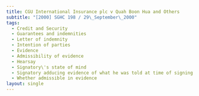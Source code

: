 ```yaml
---
title: CGU International Insurance plc v Quah Boon Hua and Others
subtitle: "[2000] SGHC 198 / 29\_September\_2000"
tags:
  - Credit and Security
  - Guarantees and indemnities
  - Letter of indemnity
  - Intention of parties
  - Evidence
  - Admissibility of evidence
  - Hearsay
  - Signatory\'s state of mind
  - Signatory adducing evidence of what he was told at time of signing
  - Whether admissible in evidence
layout: single
---
```


